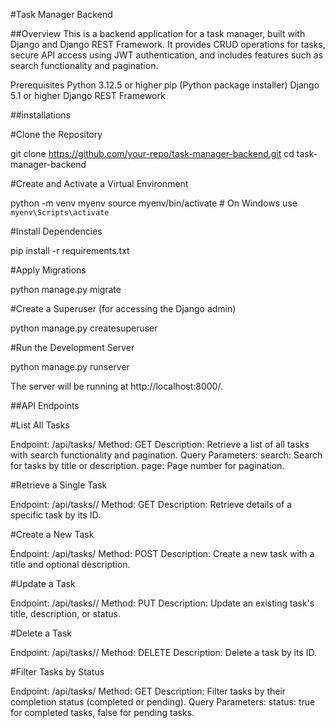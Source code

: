 #Task Manager Backend

##Overview
This is a backend application for a task manager, built with Django and Django REST Framework. It provides CRUD operations for tasks, secure API access using JWT authentication, and includes features such as search functionality and pagination.

Prerequisites
Python 3.12.5 or higher
pip (Python package installer)
Django 5.1 or higher
Django REST Framework

##installations

#Clone the Repository

git clone https://github.com/your-repo/task-manager-backend.git
cd task-manager-backend


#Create and Activate a Virtual Environment

python -m venv myenv
source myenv/bin/activate  # On Windows use `myenv\Scripts\activate`

#Install Dependencies

pip install -r requirements.txt

#Apply Migrations

python manage.py migrate

#Create a Superuser (for accessing the Django admin)

python manage.py createsuperuser

#Run the Development Server

python manage.py runserver

The server will be running at http://localhost:8000/.


##API Endpoints

#List All Tasks

Endpoint: /api/tasks/
Method: GET
Description: Retrieve a list of all tasks with search functionality and pagination.
Query Parameters:
search: Search for tasks by title or description.
page: Page number for pagination.

#Retrieve a Single Task

Endpoint: /api/tasks/<id>/
Method: GET
Description: Retrieve details of a specific task by its ID.

#Create a New Task

Endpoint: /api/tasks/
Method: POST
Description: Create a new task with a title and optional description.

#Update a Task

Endpoint: /api/tasks/<id>/
Method: PUT
Description: Update an existing task's title, description, or status.

#Delete a Task

Endpoint: /api/tasks/<id>/
Method: DELETE
Description: Delete a task by its ID.

#Filter Tasks by Status

Endpoint: /api/tasks/
Method: GET
Description: Filter tasks by their completion status (completed or pending).
Query Parameters:
status: true for completed tasks, false for pending tasks.
